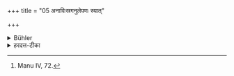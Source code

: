 +++
title = "05 अनाविःस्रगनुलेपणः स्यात्"

+++

<details><summary>Bühler</summary>

5. He shall not show himself adorned with a garland, or anointed with ointments. [^3] 


[^3]:  Manu IV, 72.
</details>

<details><summary>हरदत्त-टीका</summary>

## सूत्रम्
अनाविःस्रगनुलेपणस्स्यात् ॥ ५ ॥  
## टिप्पनी
आविर्-भूते प्रकाशिते स्रगनुलेपने यस्य एवंभूतो न स्यात् । णत्वं पूर्ववत् ॥ ५ ॥
</details>
